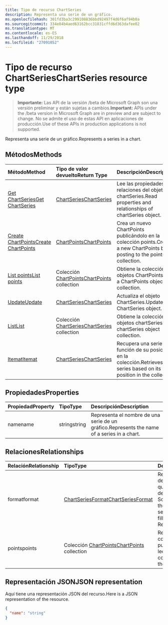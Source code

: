 ```yaml
---
title: Tipo de recurso ChartSeries
description: Representa una serie de un gráfico.
ms.openlocfilehash: 301fd3ba3c299108836bbd92497f4d6f6af94b0a
ms.sourcegitcommit: 334e84b4aed63162bcc31831cffd6d363dafee02
ms.translationtype: MT
ms.contentlocale: es-ES
ms.lasthandoff: 11/29/2018
ms.locfileid: "27091052"
---
```

# <a name="chartseries-resource-type"></a><span data-ttu-id="da66a-103">Tipo de recurso ChartSeries</span><span class="sxs-lookup"><span data-stu-id="da66a-103">ChartSeries resource type</span></span>

> <span data-ttu-id="da66a-104">**Importante:** Las API de la versión /beta de Microsoft Graph son una versión preliminar y están sujetas a cambios.</span><span class="sxs-lookup"><span data-stu-id="da66a-104">**Important:** APIs under the /beta version in Microsoft Graph are in preview and are subject to change.</span></span> <span data-ttu-id="da66a-105">No se admite el uso de estas API en aplicaciones de producción.</span><span class="sxs-lookup"><span data-stu-id="da66a-105">Use of these APIs in production applications is not supported.</span></span>

<span data-ttu-id="da66a-106">Representa una serie de un gráfico.</span><span class="sxs-lookup"><span data-stu-id="da66a-106">Represents a series in a chart.</span></span>


## <a name="methods"></a><span data-ttu-id="da66a-107">Métodos</span><span class="sxs-lookup"><span data-stu-id="da66a-107">Methods</span></span>

| <span data-ttu-id="da66a-108">Método</span><span class="sxs-lookup"><span data-stu-id="da66a-108">Method</span></span>           | <span data-ttu-id="da66a-109">Tipo de valor devuelto</span><span class="sxs-lookup"><span data-stu-id="da66a-109">Return Type</span></span>    |<span data-ttu-id="da66a-110">Descripción</span><span class="sxs-lookup"><span data-stu-id="da66a-110">Description</span></span>|
|:---------------|:--------|:----------|
|[<span data-ttu-id="da66a-111">Get ChartSeries</span><span class="sxs-lookup"><span data-stu-id="da66a-111">Get ChartSeries</span></span>](../api/chartseries-get.md) | [<span data-ttu-id="da66a-112">ChartSeries</span><span class="sxs-lookup"><span data-stu-id="da66a-112">ChartSeries</span></span>](chartseries.md) |<span data-ttu-id="da66a-113">Lee las propiedades y relaciones del objeto chartSeries.</span><span class="sxs-lookup"><span data-stu-id="da66a-113">Read properties and relationships of chartSeries object.</span></span>|
|[<span data-ttu-id="da66a-114">Create ChartPoints</span><span class="sxs-lookup"><span data-stu-id="da66a-114">Create ChartPoints</span></span>](../api/chartseries-post-points.md) |[<span data-ttu-id="da66a-115">ChartPoints</span><span class="sxs-lookup"><span data-stu-id="da66a-115">ChartPoints</span></span>](chartpoint.md)| <span data-ttu-id="da66a-116">Crea un nuevo ChartPoints publicándolo en la colección points.</span><span class="sxs-lookup"><span data-stu-id="da66a-116">Create a new ChartPoints by posting to the points collection.</span></span>|
|[<span data-ttu-id="da66a-117">List points</span><span class="sxs-lookup"><span data-stu-id="da66a-117">List points</span></span>](../api/chartseries-list-points.md) |<span data-ttu-id="da66a-118">Colección [ChartPoints](chartpoint.md)</span><span class="sxs-lookup"><span data-stu-id="da66a-118">[ChartPoints](chartpoint.md) collection</span></span>| <span data-ttu-id="da66a-119">Obtiene la colección de objetos ChartPoints.</span><span class="sxs-lookup"><span data-stu-id="da66a-119">Get a ChartPoints object collection.</span></span>|
|[<span data-ttu-id="da66a-120">Update</span><span class="sxs-lookup"><span data-stu-id="da66a-120">Update</span></span>](../api/chartseries-update.md) | [<span data-ttu-id="da66a-121">ChartSeries</span><span class="sxs-lookup"><span data-stu-id="da66a-121">ChartSeries</span></span>](chartseries.md) |<span data-ttu-id="da66a-122">Actualiza el objeto ChartSeries.</span><span class="sxs-lookup"><span data-stu-id="da66a-122">Update ChartSeries object.</span></span> |
|[<span data-ttu-id="da66a-123">List</span><span class="sxs-lookup"><span data-stu-id="da66a-123">List</span></span>](../api/chartseries-list.md) | <span data-ttu-id="da66a-124">Colección [ChartSeries](chartseries.md)</span><span class="sxs-lookup"><span data-stu-id="da66a-124">[ChartSeries](chartseries.md) collection</span></span> |<span data-ttu-id="da66a-125">Obtiene la colección de objetos chartSeries.</span><span class="sxs-lookup"><span data-stu-id="da66a-125">Get chartSeries object collection.</span></span> |
|[<span data-ttu-id="da66a-126">Itemat</span><span class="sxs-lookup"><span data-stu-id="da66a-126">Itemat</span></span>](../api/chartseriescollection-itemat.md)|[<span data-ttu-id="da66a-127">ChartSeries</span><span class="sxs-lookup"><span data-stu-id="da66a-127">ChartSeries</span></span>](chartseries.md)|<span data-ttu-id="da66a-128">Recupera una serie en función de su posición en la colección.</span><span class="sxs-lookup"><span data-stu-id="da66a-128">Retrieves a series based on its position in the collection</span></span>|

## <a name="properties"></a><span data-ttu-id="da66a-129">Propiedades</span><span class="sxs-lookup"><span data-stu-id="da66a-129">Properties</span></span>
| <span data-ttu-id="da66a-130">Propiedad</span><span class="sxs-lookup"><span data-stu-id="da66a-130">Property</span></span>     | <span data-ttu-id="da66a-131">Tipo</span><span class="sxs-lookup"><span data-stu-id="da66a-131">Type</span></span>   |<span data-ttu-id="da66a-132">Descripción</span><span class="sxs-lookup"><span data-stu-id="da66a-132">Description</span></span>|
|:---------------|:--------|:----------|
|<span data-ttu-id="da66a-133">name</span><span class="sxs-lookup"><span data-stu-id="da66a-133">name</span></span>|<span data-ttu-id="da66a-134">string</span><span class="sxs-lookup"><span data-stu-id="da66a-134">string</span></span>|<span data-ttu-id="da66a-135">Representa el nombre de una serie de un gráfico.</span><span class="sxs-lookup"><span data-stu-id="da66a-135">Represents the name of a series in a chart.</span></span>|

## <a name="relationships"></a><span data-ttu-id="da66a-136">Relaciones</span><span class="sxs-lookup"><span data-stu-id="da66a-136">Relationships</span></span>
| <span data-ttu-id="da66a-137">Relación</span><span class="sxs-lookup"><span data-stu-id="da66a-137">Relationship</span></span> | <span data-ttu-id="da66a-138">Tipo</span><span class="sxs-lookup"><span data-stu-id="da66a-138">Type</span></span>   |<span data-ttu-id="da66a-139">Descripción</span><span class="sxs-lookup"><span data-stu-id="da66a-139">Description</span></span>|
|:---------------|:--------|:----------|
|<span data-ttu-id="da66a-140">format</span><span class="sxs-lookup"><span data-stu-id="da66a-140">format</span></span>|[<span data-ttu-id="da66a-141">ChartSeriesFormat</span><span class="sxs-lookup"><span data-stu-id="da66a-141">ChartSeriesFormat</span></span>](chartseriesformat.md)|<span data-ttu-id="da66a-p102">Representa el formato de una serie del gráfico, que incluye el formato de relleno y de línea. Solo lectura.</span><span class="sxs-lookup"><span data-stu-id="da66a-p102">Represents the formatting of a chart series, which includes fill and line formatting. Read-only.</span></span>|
|<span data-ttu-id="da66a-144">points</span><span class="sxs-lookup"><span data-stu-id="da66a-144">points</span></span>|<span data-ttu-id="da66a-145">Colección [ChartPoints](chartpoint.md)</span><span class="sxs-lookup"><span data-stu-id="da66a-145">[ChartPoints](chartpoint.md) collection</span></span>|<span data-ttu-id="da66a-p103">Representa una colección de todos los puntos de la serie. Solo lectura.</span><span class="sxs-lookup"><span data-stu-id="da66a-p103">Represents a collection of all points in the series. Read-only.</span></span>|

## <a name="json-representation"></a><span data-ttu-id="da66a-148">Representación JSON</span><span class="sxs-lookup"><span data-stu-id="da66a-148">JSON representation</span></span>

<span data-ttu-id="da66a-149">Aquí tiene una representación JSON del recurso.</span><span class="sxs-lookup"><span data-stu-id="da66a-149">Here is a JSON representation of the resource.</span></span>

<!-- {
  "blockType": "resource",
  "optionalProperties": [

  ],
  "@odata.type": "microsoft.graph.chartSeries"
}-->

```json
{
  "name": "string"
}

```

<!-- uuid: 8fcb5dbc-d5aa-4681-8e31-b001d5168d79
2015-10-25 14:57:30 UTC -->
<!-- {
  "type": "#page.annotation",
  "description": "ChartSeries resource",
  "keywords": "",
  "section": "documentation",
  "tocPath": ""
}-->